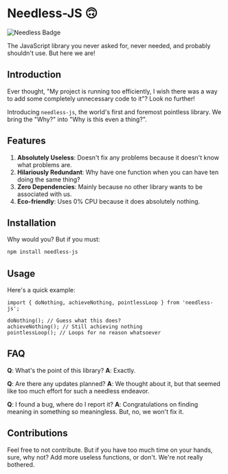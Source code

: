 # Needless-JS 🙃

![Needless Badge](https://img.shields.io/badge/Needless-100%25-blue)

The JavaScript library you never asked for, never needed, and probably shouldn't use. But here we are!

## Introduction

Ever thought, "My project is running too efficiently, I wish there was a way to add some completely unnecessary code to it"? Look no further!

Introducing `needless-js`, the world's first and foremost pointless library. We bring the "Why?" into "Why is this even a thing?".

## Features

1. **Absolutely Useless**: Doesn't fix any problems because it doesn't know what problems are.
2. **Hilariously Redundant**: Why have one function when you can have ten doing the same thing?
3. **Zero Dependencies**: Mainly because no other library wants to be associated with us.
4. **Eco-friendly**: Uses 0% CPU because it does absolutely nothing.

## Installation

Why would you? But if you must:

```bash
npm install needless-js
``` 

## Usage

Here's a quick example:

```
import { doNothing, achieveNothing, pointlessLoop } from 'needless-js';

doNothing(); // Guess what this does?
achieveNothing(); // Still achieving nothing
pointlessLoop(); // Loops for no reason whatsoever
```


## FAQ
**Q**: What's the point of this library?
**A**: Exactly.

**Q**: Are there any updates planned?
**A**: We thought about it, but that seemed like too much effort for such a needless endeavor.

**Q**: I found a bug, where do I report it?
**A**: Congratulations on finding meaning in something so meaningless. But, no, we won't fix it.



## Contributions
Feel free to not contribute. But if you have too much time on your hands, sure, why not? Add more useless functions, or don't. We're not really bothered.